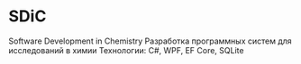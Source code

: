 # SDiC
Software Development in Chemistry
Разработка программных систем для исследований в химии
Технологии: C#, WPF, EF Core, SQLite
